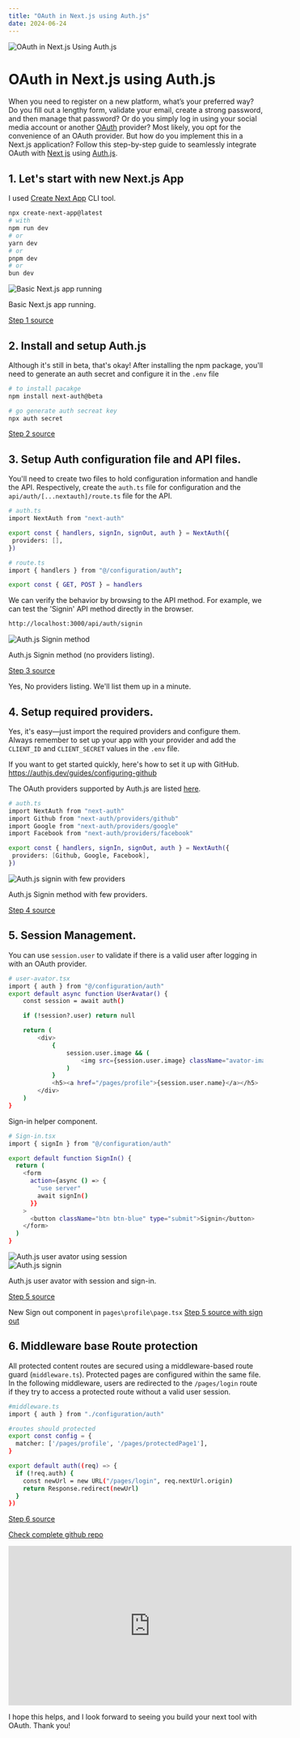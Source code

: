 ```yaml
---
title: "OAuth in Next.js using Auth.js"
date: 2024-06-24
---
```


<div class="row">
    <div class="col-md-12 header-banner">
        <img src="{{site.baseurl}}/assets/2024-06-24/header.jpg" class="full-width-image" title="OAuth in Next.js Using Auth.js" >
    </div>
</div>
    
# OAuth in Next.js using Auth.js

When you need to register on a new platform, what’s your preferred way? Do you fill out a lengthy form, validate your email, create a strong password, and then manage that password? Or do you simply log in using your social media account or another [OAuth](https://oauth.net/2/) provider? Most likely, you opt for the convenience of an OAuth provider. But how do you implement this in a Next.js application? Follow this step-by-step guide to seamlessly integrate OAuth with [Next js](https://nextjs.org/) using [Auth.js](https://authjs.dev/).

## 1. Let's start with new Next.js App
 I used [Create Next App](https://www.npmjs.com/package/create-next-app) CLI tool.

 ```bash
 npx create-next-app@latest
 # with 
npm run dev
# or
yarn dev
# or
pnpm dev
# or
bun dev
```
<div class="row">
    <div class="col-md-12">
        <img src="{{site.baseurl}}/assets/2024-06-24/next-js-basic-app.PNG" class="full-width-image" title="Basic Next.js app running">
        <p>Basic Next.js app running.</p>
        <span>
        <a href="https://github.com/sankalpaa/NextJs-AuthJs/tree/327446e0c0659859467088aa9bb7d7021cf7d8c8">Step 1 source</a>
        </span>
    </div>
</div>

## 2. Install and setup Auth.js
Although it's still in beta, that's okay! After installing the npm package, you'll need to generate an auth secret and configure it in the `.env` file

 ```bash
 # to install pacakge
npm install next-auth@beta

# go generate auth secreat key
npx auth secret
```

<div class="row">
    <div class="col-md-12">
        <span>
        <a href="https://github.com/sankalpaa/NextJs-AuthJs/tree/69abc5c02bcefa17b1bad68f3f8740d0c3326dc4">Step 2 source</a>
        </span>
    </div>
</div>

## 3. Setup Auth configuration file and API files.
You'll need to create two files to hold configuration information and handle the API. Respectively, create the `auth.ts` file for configuration and the `api/auth/[...nextauth]/route.ts` file for the API. 

 ```bash
 # auth.ts
import NextAuth from "next-auth"
 
export const { handlers, signIn, signOut, auth } = NextAuth({
  providers: [],
})
```
 ```bash
 # route.ts
import { handlers } from "@/configuration/auth";

export const { GET, POST } = handlers
```

We can verify the behavior by browsing to the API method. For example, we can test the 'Signin' API method directly in the browser.


 ```bash
http://localhost:3000/api/auth/signin
```

<div class="row">
    <div class="col-md-12">
        <img src="{{site.baseurl}}/assets/2024-06-24/next-js-auth-js-signin-api-without-providers.PNG" class="full-width-image" title="Auth.js Signin method">
        <p>Auth.js Signin method (no providers listing).</p>
        <span>
        <a href="https://github.com/sankalpaa/NextJs-AuthJs/tree/427745f3da8eef46489c35bb44970096f81d5962">Step 3 source</a>
        </span>
    </div>
</div>

Yes, No providers listing. We'll list them up in a minute.

## 4. Setup required providers. 
Yes, it's easy—just import the required providers and configure them. Always remember to set up your app with your provider and add the `CLIENT_ID` and `CLIENT_SECRET` values in the `.env` file.

If you want to get started quickly, here's how to set it up with GitHub.
https://authjs.dev/guides/configuring-github

The OAuth providers supported by Auth.js are listed [here](https://authjs.dev/getting-started/authentication/oauth).

 ```bash
 # auth.ts
import NextAuth from "next-auth"
import Github from "next-auth/providers/github"
import Google from "next-auth/providers/google"
import Facebook from "next-auth/providers/facebook"
 
export const { handlers, signIn, signOut, auth } = NextAuth({
  providers: [Github, Google, Facebook],
})
```

<div class="row">
    <div class="col-md-12">
        <img src="{{site.baseurl}}/assets/2024-06-24/next-js-auth-js-signin-api-with-providers.PNG" class="full-width-image" title="Auth.js signin with few providers">
        <p>Auth.js Signin method with few providers.</p>
        <span>
        <a href="https://github.com/sankalpaa/NextJs-AuthJs/tree/cc6575dc96d5ac1abe81fd0c7119255a02ee7e93">Step 4 source</a>
        </span>
    </div>
</div>

## 5. Session Management. 

You can use `session.user` to validate if there is a valid user after logging in with an OAuth provider.

```bash
# user-avator.tsx
import { auth } from "@/configuration/auth"
export default async function UserAvatar() {
    const session = await auth()

    if (!session?.user) return null

    return (
        <div>
            {
                session.user.image && (
                    <img src={session.user.image} className="avator-image" alt="User Avatar" />
                )
            }
            <h5><a href="/pages/profile">{session.user.name}</a></h5>
        </div>
    )
}
```
Sign-in helper component.
```bash
# Sign-in.tsx 
import { signIn } from "@/configuration/auth"

export default function SignIn() {
  return (
    <form
      action={async () => {
        "use server"
        await signIn()
      }}
    >
      <button className="btn btn-blue" type="submit">Signin</button>
    </form>
  )
} 
```

<div class="row">
    <div class="col-md-12">
        <div class="row">
            <div class="col-md-6">
                <img src="{{site.baseurl}}/assets/2024-06-24/next-js-auth-js-user-avator.PNG" class="full-width-image" title="Auth.js user avator using session">
            </div>
            <div class="col-md-6">
                <img src="{{site.baseurl}}/assets/2024-06-24/next-js-auth-js-sign-in-component.PNG" class="full-width-image" title="Auth.js signin">
            </div>
        </div>
        <p>Auth.js user avator with session and sign-in.</p>
        <span>
        <a href="https://github.com/sankalpaa/NextJs-AuthJs/commit/c0becf46541cc8b707baaa14a687e753a3631579">Step 5 source</a>
        </span>
    </div>
</div>

New Sign out component in `pages\profile\page.tsx`
<a href="https://github.com/sankalpaa/NextJs-AuthJs/commit/ccb0a0a104506e42e0d6d3c1beb31c92285dd0c2">Step 5 source with sign out</a>

## 6. Middleware base Route protection
All protected content routes are secured using a middleware-based route guard (`middleware.ts`). Protected pages are configured within the same file. In the following middleware, users are redirected to the `/pages/login` route if they try to access a protected route without a valid user session.


```bash
#middleware.ts
import { auth } from "./configuration/auth"

#routes should protected
export const config = {
  matcher: ['/pages/profile', '/pages/protectedPage1'],
}

export default auth((req) => {
  if (!req.auth) {
    const newUrl = new URL("/pages/login", req.nextUrl.origin)
    return Response.redirect(newUrl)
  }
})
```

<a href="https://github.com/sankalpaa/NextJs-AuthJs/commit/ccb0a0a104506e42e0d6d3c1beb31c92285dd0c2">Step 6 source</a>

[Check complete github repo](https://github.com/sankalpaa/NextJs-AuthJs)

<div class="row">
    <div class="col-sm-12">
        <div class="col-md-12 center">
        <iframe width="560" height="315" src="https://www.youtube.com/embed/wnsl_4oZCzs?si=gMlW13dIliP9G1Ta" title="YouTube video player" frameborder="0" allow="accelerometer; autoplay; clipboard-write; encrypted-media; gyroscope; picture-in-picture; web-share" referrerpolicy="strict-origin-when-cross-origin" allowfullscreen></iframe>
        </div>
    </div>
</div>

I hope this helps, and I look forward to seeing you build your next tool with OAuth. Thank you!


